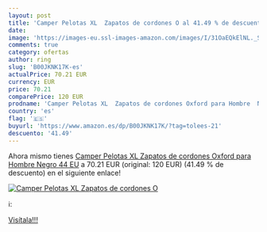 ```yaml
---
layout: post
title: 'Camper Pelotas XL  Zapatos de cordones O al 41.49 % de descuento'
date: 
image: 'https://images-eu.ssl-images-amazon.com/images/I/31OaEQkElNL._SL200_.jpg'
comments: true
category: ofertas
author: ring
slug: 'B00JKNK17K-es'
actualPrice: 70.21 EUR
currency: EUR
price: 70.21
comparePrice: 120 EUR
prodname: 'Camper Pelotas XL  Zapatos de cordones Oxford para Hombre  Negro  44 EU'
country: 'es'
flag: '🇪🇸'
buyurl: 'https://www.amazon.es/dp/B00JKNK17K/?tag=tolees-21'
descuento: '41.49'
---
```


Ahora mismo tienes [Camper Pelotas XL  Zapatos de cordones Oxford para Hombre  Negro  44 EU](https://www.amazon.es/dp/B00JKNK17K/?tag=tolees-21) a 70.21 EUR (original: 120 EUR) (41.49 %  de descuento) en el siguiente enlace!

[![Camper Pelotas XL  Zapatos de cordones O](https://images-eu.ssl-images-amazon.com/images/I/31OaEQkElNL._SL200_.jpg)](https://www.amazon.es/dp/B00JKNK17K/?tag=tolees-21)

ℹ️:


[Visítala!!!](https://www.amazon.es/dp/B00JKNK17K/?tag=tolees-21)
